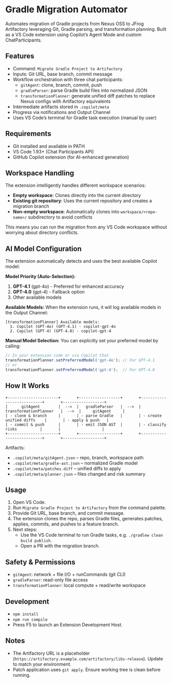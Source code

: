# Gradle Migration Automator

Automates migration of Gradle projects from Nexus OSS to JFrog Artifactory leveraging Git, Gradle parsing, and transformation planning. Built as a VS Code extension using Copilot’s Agent Mode and custom ChatParticipants.

## Features
- Command: `Migrate Gradle Project to Artifactory`
- Inputs: Git URL, base branch, commit message
- Workflow orchestration with three chat participants:
  - `gitAgent`: clone, branch, commit, push
  - `gradleParser`: parse Gradle build files into normalized JSON
  - `transformationPlanner`: generate unified diff patches to replace Nexus configs with Artifactory equivalents
- Intermediate artifacts stored in `.copilot/meta`
- Progress via notifications and Output Channel
- Uses VS Code’s terminal for Gradle task execution (manual by user)

## Requirements
- Git installed and available in PATH
- VS Code 1.93+ (Chat Participants API)
- GitHub Copilot extension (for AI-enhanced generation)

## Workspace Handling
The extension intelligently handles different workspace scenarios:

- **Empty workspace**: Clones directly into the current directory
- **Existing git repository**: Uses the current repository and creates a migration branch
- **Non-empty workspace**: Automatically clones into `workspace/<repo-name>/` subdirectory to avoid conflicts

This means you can run the migration from any VS Code workspace without worrying about directory conflicts.

## AI Model Configuration

The extension automatically detects and uses the best available Copilot model:

**Model Priority (Auto-Selection):**
1. **GPT-4.1** (gpt-4o) - Preferred for enhanced accuracy
2. **GPT-4.0** (gpt-4) - Fallback option
3. Other available models

**Available Models:**
When the extension runs, it will log available models in the Output Channel:
```
[transformationPlanner] Available models:
  1. Copilot (GPT-4o) (GPT-4.1) - copilot-gpt-4o
  2. Copilot (GPT-4) (GPT-4.0) - copilot-gpt-4
```

**Manual Model Selection:**
You can explicitly set your preferred model by calling:
```typescript
// In your extension code or via Copilot Chat
transformationPlanner.setPreferredModel('gpt-4o'); // For GPT-4.1
// or
transformationPlanner.setPreferredModel('gpt-4');  // For GPT-4.0
```

## How It Works

```
+----------------------+       +------------------+       +---------------------------+       +------------------+
|      gitAgent        |  -->  |   gradleParser   |  -->  |   transformationPlanner   |  -->  |     gitAgent     |
| - clone & branch     |       | - parse Gradle   |       | - create unified diffs    |       | - apply & push   |
| - commit & push      |       | - emit JSON AST  |       | - classify risks          |       |                  |
+----------------------+       +------------------+       +---------------------------+       +------------------+
```

Artifacts:
- `.copilot/meta/gitAgent.json` – repo, branch, workspace path
- `.copilot/meta/gradle-ast.json` – normalized Gradle model
- `.copilot/meta/patches.diff` – unified diffs to apply
- `.copilot/meta/planner.json` – files changed and risk summary

## Usage
1. Open VS Code.
2. Run `Migrate Gradle Project to Artifactory` from the command palette.
3. Provide Git URL, base branch, and commit message.
4. The extension clones the repo, parses Gradle files, generates patches, applies, commits, and pushes to a feature branch.
5. Next steps:
   - Use the VS Code terminal to run Gradle tasks, e.g. `./gradlew clean build publish`.
   - Open a PR with the migration branch.

## Safety & Permissions
- `gitAgent`: network + file I/O + runCommands (git CLI)
- `gradleParser`: read-only file access
- `transformationPlanner`: local compute + read/write workspace

## Development
- `npm install`
- `npm run compile`
- Press F5 to launch an Extension Development Host.

## Notes
- The Artifactory URL is a placeholder (`https://artifactory.example.com/artifactory/libs-release`). Update to match your environment.
- Patch application uses `git apply`. Ensure working tree is clean before running.